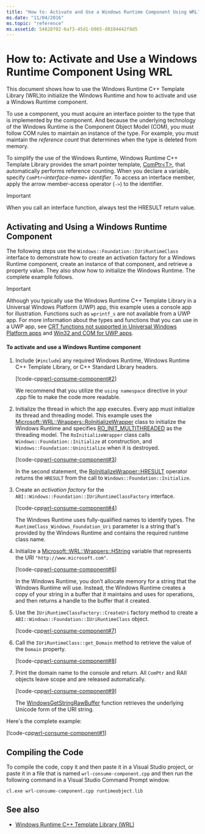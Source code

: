 ```yaml
---
title: "How to: Activate and Use a Windows Runtime Component Using WRL"
ms.date: "11/04/2016"
ms.topic: "reference"
ms.assetid: 54828f02-6af3-45d1-b965-d0104442f8d5
---
```

# How to: Activate and Use a Windows Runtime Component Using WRL

This document shows how to use the Windows Runtime C++ Template Library (WRL)to initialize the Windows Runtime and how to activate and use a Windows Runtime component.

To use a component, you must acquire an interface pointer to the type that is implemented by the component. And because the underlying technology of the Windows Runtime is the Component Object Model (COM), you must follow COM rules to maintain an instance of the type. For example, you must maintain the *reference count* that determines when the type is deleted from memory.

To simplify the use of the Windows Runtime, Windows Runtime C++ Template Library provides the smart pointer template, [ComPtr\<T>](comptr-class.md), that automatically performs reference counting. When you declare a variable, specify `ComPtr<`*interface-name*`>` *identifier*. To access an interface member, apply the arrow member-access operator (`->`) to the identifier.

> [!IMPORTANT]
> When you call an interface function, always test the HRESULT return value.

## Activating and Using a Windows Runtime Component

The following steps use the `Windows::Foundation::IUriRuntimeClass` interface to demonstrate how to create an activation factory for a Windows Runtime component, create an instance of that component, and retrieve a property value. They also show how to initialize the Windows Runtime. The complete example follows.

> [!IMPORTANT]
> Although you typically use the Windows Runtime C++ Template Library in a Universal Windows Platform (UWP) app, this example uses a console app for illustration. Functions such as `wprintf_s` are not available from a UWP app. For more information about the types and functions that you can use in a UWP app, see [CRT functions not supported in Universal Windows Platform apps](../../cppcx/crt-functions-not-supported-in-universal-windows-platform-apps.md) and [Win32 and COM for UWP apps](/uwp/win32-and-com/win32-and-com-for-uwp-apps).

#### To activate and use a Windows Runtime component

1. Include (`#include`) any required Windows Runtime, Windows Runtime C++ Template Library, or C++ Standard Library headers.

   [!code-cpp[wrl-consume-component#2](../codesnippet/CPP/how-to-activate-and-use-a-windows-runtime-component-using-wrl_1.cpp)]

   We recommend that you utilize the `using namespace` directive in your .cpp file to make the code more readable.

2. Initialize the thread in which the app executes. Every app must initialize its thread and threading model. This example uses the [Microsoft::WRL::Wrappers::RoInitializeWrapper](roinitializewrapper-class.md) class to initialize the Windows Runtime and specifies [RO_INIT_MULTITHREADED](/windows/desktop/api/roapi/ne-roapi-ro_init_type) as the threading model. The `RoInitializeWrapper` class calls `Windows::Foundation::Initialize` at construction, and `Windows::Foundation::Uninitialize` when it is destroyed.

   [!code-cpp[wrl-consume-component#3](../codesnippet/CPP/how-to-activate-and-use-a-windows-runtime-component-using-wrl_2.cpp)]

   In the second statement, the [RoInitializeWrapper::HRESULT](roinitializewrapper-class.md#hresult) operator returns the `HRESULT` from the call to `Windows::Foundation::Initialize`.

3. Create an *activation factory* for the `ABI::Windows::Foundation::IUriRuntimeClassFactory` interface.

   [!code-cpp[wrl-consume-component#4](../codesnippet/CPP/how-to-activate-and-use-a-windows-runtime-component-using-wrl_3.cpp)]

   The Windows Runtime uses fully-qualified names to identify types. The `RuntimeClass_Windows_Foundation_Uri` parameter is a string that's provided by the Windows Runtime and contains the required runtime class name.

4. Initialize a [Microsoft::WRL::Wrappers::HString](hstring-class.md) variable that represents the URI `"http://www.microsoft.com"`.

   [!code-cpp[wrl-consume-component#6](../codesnippet/CPP/how-to-activate-and-use-a-windows-runtime-component-using-wrl_4.cpp)]

   In the Windows Runtime, you don’t allocate memory for a string that the Windows Runtime will use. Instead, the Windows Runtime creates a copy of your string in a buffer that it maintains and uses for operations, and then returns a handle to the buffer that it created.

5. Use the `IUriRuntimeClassFactory::CreateUri` factory method to create a `ABI::Windows::Foundation::IUriRuntimeClass` object.

   [!code-cpp[wrl-consume-component#7](../codesnippet/CPP/how-to-activate-and-use-a-windows-runtime-component-using-wrl_5.cpp)]

6. Call the `IUriRuntimeClass::get_Domain` method to retrieve the value of the `Domain` property.

   [!code-cpp[wrl-consume-component#8](../codesnippet/CPP/how-to-activate-and-use-a-windows-runtime-component-using-wrl_6.cpp)]

7. Print the domain name to the console and return. All `ComPtr` and RAII objects leave scope and are released automatically.

   [!code-cpp[wrl-consume-component#9](../codesnippet/CPP/how-to-activate-and-use-a-windows-runtime-component-using-wrl_7.cpp)]

   The [WindowsGetStringRawBuffer](/windows/desktop/api/winstring/nf-winstring-windowsgetstringrawbuffer) function retrieves the underlying Unicode form of the URI string.

Here's the complete example:

[!code-cpp[wrl-consume-component#1](../codesnippet/CPP/how-to-activate-and-use-a-windows-runtime-component-using-wrl_8.cpp)]

## Compiling the Code

To compile the code, copy it and then paste it in a Visual Studio project, or paste it in a file that is named `wrl-consume-component.cpp` and then run the following command in a Visual Studio Command Prompt window.

`cl.exe wrl-consume-component.cpp runtimeobject.lib`

## See also

- [Windows Runtime C++ Template Library (WRL)](windows-runtime-cpp-template-library-wrl.md)
